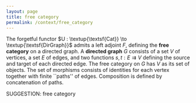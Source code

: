 ```yaml
---
layout: page
title: free category
permalink: /context/free_category
---
```

 The forgetful functor $U : \textup{\textsf{Cat}} \to \textup{\textsf{DirGraph}}$ admits a left adjoint $F$, defining the **free category** on a directed graph. A **directed graph** $G$ consists of a set $V$ of vertices, a set $E$ of edges, and two functions $s,t : E \rightrightarrows V$ defining the source and target of each directed edge. The free category on $G$ has $V$ as its set of objects. The set of morphisms consists of identities for each vertex together with finite ``paths'' of edges. Composition is defined by concatenation of paths.

SUGGESTION: free category